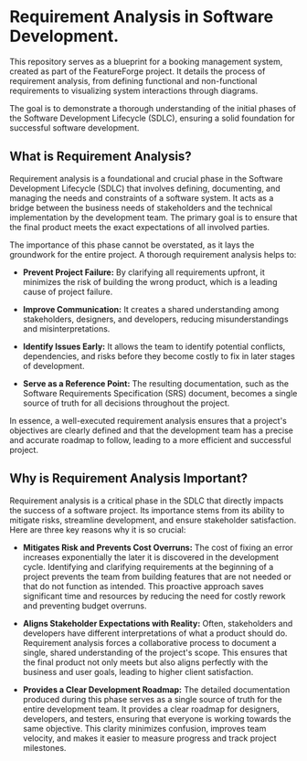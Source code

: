 # Requirement Analysis in Software Development.

This repository serves as a blueprint for a booking management system, created as part of the FeatureForge project. It details the process of requirement analysis, from defining functional and non-functional requirements to visualizing system interactions through diagrams.

The goal is to demonstrate a thorough understanding of the initial phases of the Software Development Lifecycle (SDLC), ensuring a solid foundation for successful software development.

## What is Requirement Analysis?

Requirement analysis is a foundational and crucial phase in the Software Development Lifecycle (SDLC) that involves defining, documenting, and managing the needs and constraints of a software system. It acts as a bridge between the business needs of stakeholders and the technical implementation by the development team. The primary goal is to ensure that the final product meets the exact expectations of all involved parties.

The importance of this phase cannot be overstated, as it lays the groundwork for the entire project. A thorough requirement analysis helps to:

- **Prevent Project Failure:** By clarifying all requirements upfront, it minimizes the risk of building the wrong product, which is a leading cause of project failure.

- **Improve Communication:** It creates a shared understanding among stakeholders, designers, and developers, reducing misunderstandings and misinterpretations.

- **Identify Issues Early:** It allows the team to identify potential conflicts, dependencies, and risks before they become costly to fix in later stages of development.

- **Serve as a Reference Point:** The resulting documentation, such as the Software Requirements Specification (SRS) document, becomes a single source of truth for all decisions throughout the project.

In essence, a well-executed requirement analysis ensures that a project's objectives are clearly defined and that the development team has a precise and accurate roadmap to follow, leading to a more efficient and successful project.

## Why is Requirement Analysis Important?

Requirement analysis is a critical phase in the SDLC that directly impacts the success of a software project. Its importance stems from its ability to mitigate risks, streamline development, and ensure stakeholder satisfaction. Here are three key reasons why it is so crucial:

- **Mitigates Risk and Prevents Cost Overruns:** The cost of fixing an error increases exponentially the later it is discovered in the development cycle. Identifying and clarifying requirements at the beginning of a project prevents the team from building features that are not needed or that do not function as intended. This proactive approach saves significant time and resources by reducing the need for costly rework and preventing budget overruns.

- **Aligns Stakeholder Expectations with Reality:** Often, stakeholders and developers have different interpretations of what a product should do. Requirement analysis forces a collaborative process to document a single, shared understanding of the project's scope. This ensures that the final product not only meets but also aligns perfectly with the business and user goals, leading to higher client satisfaction.

- **Provides a Clear Development Roadmap:** The detailed documentation produced during this phase serves as a single source of truth for the entire development team. It provides a clear roadmap for designers, developers, and testers, ensuring that everyone is working towards the same objective. This clarity minimizes confusion, improves team velocity, and makes it easier to measure progress and track project milestones.
